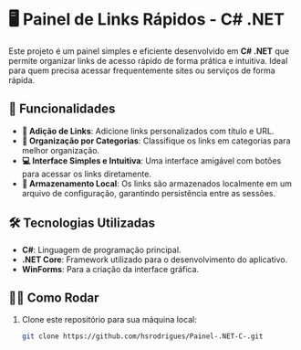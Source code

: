 # 🖥️ Painel de Links Rápidos - C# .NET

Este projeto é um painel simples e eficiente desenvolvido em **C# .NET** que permite organizar links de acesso rápido de forma prática e intuitiva. Ideal para quem precisa acessar frequentemente sites ou serviços de forma rápida.

## 🚀 Funcionalidades

- **🔗 Adição de Links**: Adicione links personalizados com título e URL.
- **📂 Organização por Categorias**: Classifique os links em categorias para melhor organização.
- **💻 Interface Simples e Intuitiva**: Uma interface amigável com botões para acessar os links diretamente.
- **💾 Armazenamento Local**: Os links são armazenados localmente em um arquivo de configuração, garantindo persistência entre as sessões.

## 🛠️ Tecnologias Utilizadas

- **C#**: Linguagem de programação principal.
- **.NET Core**: Framework utilizado para o desenvolvimento do aplicativo.
- **WinForms**: Para a criação da interface gráfica.

## 🏃‍♂️ Como Rodar

1. Clone este repositório para sua máquina local:

   ```bash
   git clone https://github.com/hsrodrigues/Painel-.NET-C-.git
